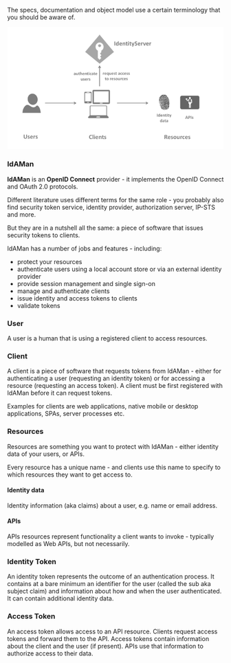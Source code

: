 The specs, documentation and object model use a certain terminology that you should be aware of.

![Web app idproo page](_static/terminology.png?sanitize=true)

### IdAMan
**IdAMan** is an **OpenID Connect** provider - it implements the OpenID Connect and OAuth 2.0 protocols.

Different literature uses different terms for the same role - you probably also find security token service, identity provider, authorization server, IP-STS and more.

But they are in a nutshell all the same: a piece of software that issues security tokens to clients.

IdAMan has a number of jobs and features - including:

- protect your resources
- authenticate users using a local account store or via an external identity provider
- provide session management and single sign-on
- manage and authenticate clients
- issue identity and access tokens to clients
- validate tokens

### User
A user is a human that is using a registered client to access resources.

### Client
A client is a piece of software that requests tokens from IdAMan - either for authenticating a user (requesting an identity token) or for accessing a resource (requesting an access token). A client must be first registered with IdAMan before it can request tokens.

Examples for clients are web applications, native mobile or desktop applications, SPAs, server processes etc.

### Resources
Resources are something you want to protect with IdAMan - either identity data of your users, or APIs.

Every resource has a unique name - and clients use this name to specify to which resources they want to get access to.

#### Identity data
Identity information (aka claims) about a user, e.g. name or email address.

#### APIs
APIs resources represent functionality a client wants to invoke - typically modelled as Web APIs, but not necessarily.

### Identity Token
An identity token represents the outcome of an authentication process. It contains at a bare minimum an identifier for the user (called the sub aka subject claim) and information about how and when the user authenticated. It can contain additional identity data.

### Access Token
An access token allows access to an API resource. Clients request access tokens and forward them to the API. Access tokens contain information about the client and the user (if present). APIs use that information to authorize access to their data.